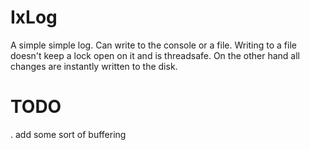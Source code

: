 ﻿
# IxLog

A simple simple log. Can write to the console or a file. Writing to a file doesn't keep a lock open on it and is threadsafe. On the other hand all changes are instantly written to the disk. 

# TODO
. add some sort of buffering